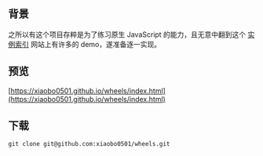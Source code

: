 ## 背景 

之所以有这个项目存粹是为了练习原生 JavaScript 的能力，且无意中翻到这个 [实例索引](http://www.fgm.cc/learn/) 网站上有许多的 demo，遂准备逐一实现。

## 预览

[https://xiaobo0501.github.io/wheels/index.html](https://xiaobo0501.github.io/wheels/index.html)

## 下载

`git clone git@github.com:xiaobo0501/wheels.git`



